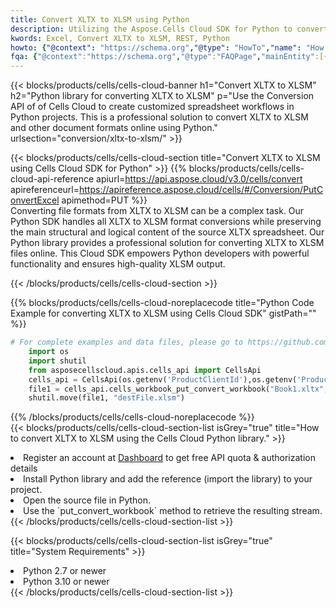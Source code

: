 ```yaml
---
title: Convert XLTX to XLSM using Python 
description: Utilizing the Aspose.Cells Cloud SDK for Python to convert a XLTX format file to a XLSM format file. 
kwords: Excel, Convert XLTX to XLSM, REST, Python
howto: {"@context": "https://schema.org","@type": "HowTo","name": "How to convert XLTX to XLSM using the Cells Cloud Python library.","description": "How to convert XLTX to XLSM using the Cells Cloud Python library.","image": {"@type": "ImageObject"},"url": "/python/conversion/xltx-to-xlsm/","step": [{ "@type": "HowToStep","name": "How to convert XLTX to XLSM using the Cells Cloud Python library. step 1", "image": {"@type": "ImageObject",},"url": "/python/conversion/xltx-to-xlsm/","text": "Register an account at <a href='https://dashboard.aspose.cloud/'>Dashboard</a> to get free API quota & authorization details",},{ "@type": "HowToStep","name": "How to convert XLTX to XLSM using the Cells Cloud Python library. step 1", "image": {"@type": "ImageObject",},"url": "/python/conversion/xltx-to-xlsm/","text": "Install Python library and add the reference (import the library) to your project.",},{ "@type": "HowToStep","name": "How to convert XLTX to XLSM using the Cells Cloud Python library. step 1", "image": {"@type": "ImageObject",},"url": "/python/conversion/xltx-to-xlsm/","text": "Open the source file in Python.",},{ "@type": "HowToStep","name": "How to convert XLTX to XLSM using the Cells Cloud Python library. step 1", "image": {"@type": "ImageObject",},"url": "/python/conversion/xltx-to-xlsm/","text": "Use the `put_convert_workbook` method to retrieve the resulting stream.",}, ],"supply": {"@type": "HowToSupply","name": "document"},"tool": [{"@type": "HowToTool","name": "PyCharm, Visual Studio Code, Sublime, Eclipse"},{"@type": "HowToTool","name": "Aspose Cells"}],"totalTime": "PT6M"}
fqa: {"@context":"https://schema.org","@type":"FAQPage","mainEntity":[{"@type":"Question","name":"Why convert file formats in C# using REST API?","acceptedAnswer":{"@type":"Answer","text":"Documents are encoded in many ways, and some files may be incompatible with the software you use. To open and read such files, just convert them to appropriate file formats.<br/><ol><li>Install .NET SDK and add the reference (import the library) to your project.</li><li>Open the source file in C# using REST API.</li><li>Call the PutConvertWorkbookRequest() method, passing an output filename with required extension.</li><li>Get the result of conversion as a separate file.</li></ol>"}},{"@type":"Question","name":"What file formats can I convert with your C# library?","acceptedAnswer":{"@type":"Answer","text":"We support a variety of file formats for conversion using .NET library, including XLSX, Excel, xls , PDF, CSV, HTML, Markdown, XML, PNG, JPG, TIFF, Json, TXT and many more."}},{"@type":"Question","name":"What is the maximum allowed file size for conversion using this .NET library?","acceptedAnswer":{"@type":"Answer","text":"There are no file size limits for format conversions using .NET library."}}]}
---
```



{{< blocks/products/cells/cells-cloud-banner h1="Convert XLTX to XLSM" h2="Python library for converting XLTX to XLSM" p="Use the Conversion API of of Cells Cloud to create customized spreadsheet workflows in Python projects. This is a professional solution to convert XLTX to XLSM and other document formats online using Python." urlsection="conversion/xltx-to-xlsm/" >}}

{{< blocks/products/cells/cells-cloud-section  title="Convert XLTX to XLSM using Cells Cloud SDK for Python" >}}
{{% blocks/products/cells/cells-cloud-api-reference  apiurl=https://api.aspose.cloud/v3.0/cells/convert  apireferenceurl=https://apireference.aspose.cloud/cells/#/Conversion/PutConvertExcel  apimethod=PUT %}}
<br/>
Converting file formats from XLTX to XLSM can be a complex task. Our Python SDK handles all XLTX to XLSM format conversions while preserving the main structural and logical content of the source XLTX spreadsheet. Our Python library provides a professional solution for converting XLTX to XLSM files online. This Cloud SDK empowers Python developers with powerful functionality and ensures high-quality XLSM output.

{{< /blocks/products/cells/cells-cloud-section >}}

{{% blocks/products/cells/cells-cloud-noreplacecode title="Python Code Example for converting XLTX to XLSM using Cells Cloud SDK" gistPath="" %}}
 
```python
# For complete examples and data files, please go to https://github.com/aspose-cells-cloud/aspose-cells-cloud-python/
    import os
    import shutil
    from asposecellscloud.apis.cells_api import CellsApi
    cells_api = CellsApi(os.getenv('ProductClientId'),os.getenv('ProductClientSecret'))
    file1 = cells_api.cells_workbook_put_convert_workbook("Book1.xltx",format="xlsm")
    shutil.move(file1, "destFile.xlsm")     
```
 
{{% /blocks/products/cells/cells-cloud-noreplacecode  %}}
<br/>
{{< blocks/products/cells/cells-cloud-section-list isGrey="true"  title="How to convert XLTX to XLSM using the Cells Cloud Python library." >}}
<li>Register an account at <a href="https://dashboard.aspose.cloud/">Dashboard</a> to get free API quota & authorization details</li>
<li>Install Python library and add the reference (import the library) to your project.</li>
<li>Open the source file in Python.</li>
<li>Use the `put_convert_workbook` method to retrieve the resulting stream.</li>
{{< /blocks/products/cells/cells-cloud-section-list >}}

{{< blocks/products/cells/cells-cloud-section-list isGrey="true"  title="System Requirements" >}}
<li>Python 2.7 or newer</li>
<li>Python 3.10 or newer</li>
{{< /blocks/products/cells/cells-cloud-section-list >}}

